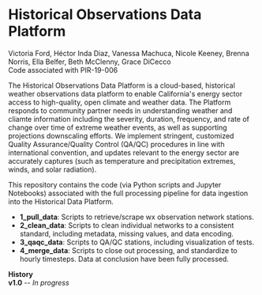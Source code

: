 # Historical Observations Data Platform 
Victoria Ford, Héctor Inda Diaz, Vanessa Machuca, Nicole Keeney, Brenna Norris, Ella Belfer, Beth McClenny, Grace DiCecco<br>
Code associated with PIR-19-006

The Historical Observations Data Platform is a cloud-based, historical weather observations data platform to enable California's energy sector access to high-quality, open climate and weather data. The Platform responds to community partner needs in understanding weather and cliamte information including the severity, duration, frequency, and rate of change over time of extreme weather events, as well as supporting projections downscaling efforts. We implement stringent, customized Quality Assurance/Quality Control (QA/QC) procedures in line with international convention, and updates relevant to the energy sector are accurately captures (such as temperature and precipitation extremes, winds, and solar radiation).

This repository contains the code (via Python scripts and Jupyter Notebooks) associated with the full processing pipeline for data ingestion into the Historical Data Platform.
* **1_pull_data**: Scripts to retrieve/scrape wx observation network stations.
* **2_clean_data**: Scripts to clean individual networks to a consistent standard, including metadata, missing values, and data encoding.
* **3_qaqc_data**: Scripts to QA/QC stations, including visualization of tests.
* **4_merge_data**: Scripts to close out processing, and standardize to hourly timesteps. Data at conclusion have been fully processed.

**History**<br>
**v1.0** -- *In progress*
